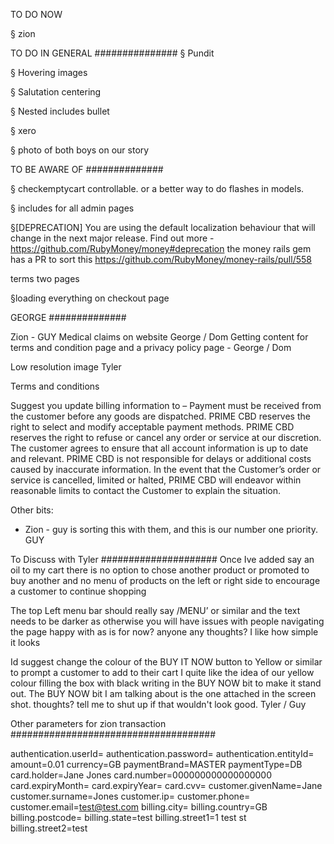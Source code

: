 TO DO NOW

§ zion

TO DO IN GENERAL
###############
§ Pundit

§ Hovering images

§ Salutation centering

§ Nested includes bullet

§ xero

§ photo of both boys on our story

TO BE AWARE OF
##############

§ checkemptycart controllable. or a better way to do flashes in models.

§ includes for all admin pages

§[DEPRECATION] You are using the default localization behaviour that will change in the next major release. Find out more - https://github.com/RubyMoney/money#deprecation
the money rails gem has a PR to sort this https://github.com/RubyMoney/money-rails/pull/558

terms two pages

§loading everything on checkout page

GEORGE
##############

Zion - GUY
Medical claims on website George / Dom
Getting content for terms and condition page and a privacy policy page - George / Dom



Low resolution image Tyler

Terms and conditions

Suggest you update billing information to –
Payment must be received from the customer before any goods are dispatched.
PRIME CBD reserves the right to select and modify acceptable payment methods.
PRIME CBD reserves the right to refuse or cancel any order or service at our discretion.
The customer agrees to ensure that all account information is up to date and relevant. PRIME CBD is not responsible for delays or additional costs caused by inaccurate information.
In the event that the Customer’s order or service is cancelled, limited or halted, PRIME CBD will endeavor within reasonable limits to contact the Customer to explain the situation.


Other bits:
- Zion - guy is sorting this with them, and this is our number one priority.  GUY



To Discuss with Tyler
#####################
Once Ive added say an oil to my cart there is no option to chose another product or promoted to buy another and no menu of products on the left or right side to encourage a customer to continue shopping

The top Left menu bar should really say /MENU’ or similar and the text needs to be darker as otherwise you will have issues with people navigating the page
happy with as is for now? anyone any thoughts? I like how simple it looks



Id suggest change the colour of the BUY IT NOW button to Yellow or similar to prompt a customer to add to their cart
I quite like the idea of our yellow colour filling the box with black writing in the BUY NOW bit to make it stand out. The BUY NOW bit I am talking about is the one attached in the screen shot. thoughts? tell me to shut up if that wouldn't look good. Tyler / Guy


Other parameters for zion transaction
#####################################

authentication.userId=
authentication.password=
authentication.entityId=
amount=0.01
currency=GB
paymentBrand=MASTER
paymentType=DB
card.holder=Jane Jones
card.number=000000000000000000
card.expiryMonth=
card.expiryYear=
card.cvv=
customer.givenName=Jane
customer.surname=Jones
customer.ip=
customer.phone=
customer.email=test@test.com
billing.city=
billing.country=GB
billing.postcode=
billing.state=test
billing.street1=1 test st
billing.street2=test
